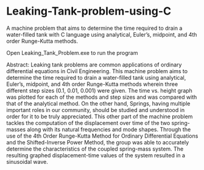 # Leaking-Tank-problem-using-C
A machine problem that aims to determine the time required to drain a water-filled tank with C language using analytical, Euler’s, midpoint, and 4th order Runge-Kutta methods.

Open Leaking_Tank_Problem.exe to run the program

Abstract:
Leaking tank problems are common applications of ordinary differential equations in Civil Engineering. This machine problem aims to determine the time required to drain a water-filled tank using analytical, Euler’s, midpoint, and 4th order Runge-Kutta methods wherein three different step sizes (0.1, 0.01, 0.001) were given. The time vs. height graph was plotted for each of the methods and step sizes and was compared with that of the analytical method. On the other hand, Springs, having multiple important roles in our community, should be studied and understood in order for it to be truly appreciated. This other part of the machine problem tackles the computation of the displacement over time of the two spring-masses along with its natural frequencies and mode shapes. Through the use of the 4th Order Runge-Kutta Method for Ordinary Differential Equations and the Shifted-Inverse Power Method, the group was able to accurately determine the characteristics of the coupled spring-mass system. The resulting graphed displacement-time values of the system resulted in a sinusoidal wave.
